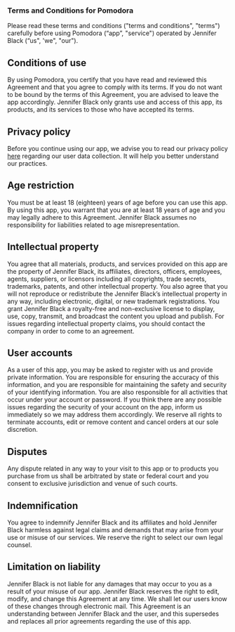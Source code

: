 ### Terms and Conditions for Pomodora
Please read these terms and conditions ("terms and conditions", "terms") carefully before using Pomodora (“app”, "service") operated by Jennifer Black (“us", 'we", "our").
## Conditions of use
By using Pomodora, you certify that you have read and reviewed this Agreement and that you agree to comply with its terms. If you do not want to be bound by the terms of this Agreement, you are advised to leave the app accordingly. Jennifer Black only grants use and access of this app, its products, and its services to those who have accepted its terms.
## Privacy policy
Before you continue using our app, we advise you to read our privacy policy [here](https://staticquill.github.io/pomodora-docs/#/privacy) regarding our user data collection. It will help you better understand our practices.
## Age restriction
You must be at least 18 (eighteen) years of age before you can use this app. By using this app, you warrant that you are at least 18 years of age and you may legally adhere to this Agreement. Jennifer Black assumes no responsibility for liabilities related to age misrepresentation.
## Intellectual property
You agree that all materials, products, and services provided on this app are the property of Jennifer Black, its affiliates, directors, officers, employees, agents, suppliers, or licensors including all copyrights, trade secrets, trademarks, patents, and other intellectual property. You also agree that you will not reproduce or redistribute the Jennifer Black’s intellectual property in any way, including electronic, digital, or new trademark registrations.
You grant Jennifer Black a royalty-free and non-exclusive license to display, use, copy, transmit, and broadcast the content you upload and publish. For issues regarding intellectual property claims, you should contact the company in order to come to an agreement.
## User accounts
As a user of this app, you may be asked to register with us and provide private information. You are responsible for ensuring the accuracy of this information, and you are responsible for maintaining the safety and security of your identifying information. You are also responsible for all activities that occur under your account or password.
If you think there are any possible issues regarding the security of your account on the app, inform us immediately so we may address them accordingly.
We reserve all rights to terminate accounts, edit or remove content and cancel orders at our sole discretion. 
## Disputes
Any dispute related in any way to your visit to this app or to products you purchase from us shall be arbitrated by state or federal court and you consent to exclusive jurisdiction and venue of such courts.
## Indemnification
You agree to indemnify Jennifer Black and its affiliates and hold Jennifer Black harmless against legal claims and demands that may arise from your use or misuse of our services. We reserve the right to select our own legal counsel.
## Limitation on liability
Jennifer Black is not liable for any damages that may occur to you as a result of your misuse of our app.
Jennifer Black reserves the right to edit, modify, and change this Agreement at any time. We shall let our users know of these changes through electronic mail. This Agreement is an understanding between Jennifer Black and the user, and this supersedes and replaces all prior agreements regarding the use of this app.



